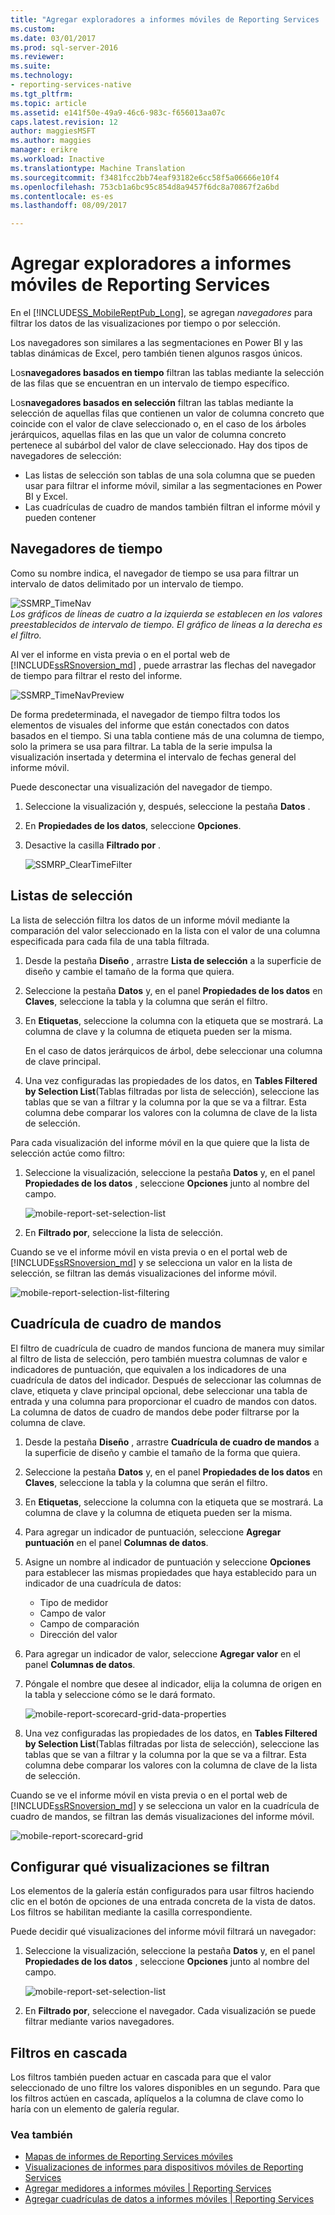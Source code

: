 ```yaml
---
title: "Agregar exploradores a informes móviles de Reporting Services | Documentos de Microsoft"
ms.custom: 
ms.date: 03/01/2017
ms.prod: sql-server-2016
ms.reviewer: 
ms.suite: 
ms.technology:
- reporting-services-native
ms.tgt_pltfrm: 
ms.topic: article
ms.assetid: e141f50e-49a9-46c6-983c-f656013aa07c
caps.latest.revision: 12
author: maggiesMSFT
ms.author: maggies
manager: erikre
ms.workload: Inactive
ms.translationtype: Machine Translation
ms.sourcegitcommit: f3481fcc2bb74eaf93182e6cc58f5a06666e10f4
ms.openlocfilehash: 753cb1a6bc95c854d8a9457f6dc8a70867f2a6bd
ms.contentlocale: es-es
ms.lasthandoff: 08/09/2017

---
```

# <a name="add-navigators-to-reporting-services-mobile-reports"></a>Agregar exploradores a informes móviles de Reporting Services
En el [!INCLUDE[SS_MobileReptPub_Long](../../includes/ss-mobilereptpub-long.md)], se agregan *navegadores* para filtrar los datos de las visualizaciones por tiempo o por selección. 

Los navegadores son similares a las segmentaciones en Power BI y las tablas dinámicas de Excel, pero también tienen algunos rasgos únicos.

Los**navegadores basados en tiempo** filtran las tablas mediante la selección de las filas que se encuentran en un intervalo de tiempo específico. 

Los**navegadores basados en selección** filtran las tablas mediante la selección de aquellas filas que contienen un valor de columna concreto que coincide con el valor de clave seleccionado o, en el caso de los árboles jerárquicos, aquellas filas en las que un valor de columna concreto pertenece al subárbol del valor de clave seleccionado. Hay dos tipos de navegadores de selección:
* Las listas de selección son tablas de una sola columna que se pueden usar para filtrar el informe móvil, similar a las segmentaciones en Power BI y Excel.
* Las cuadrículas de cuadro de mandos también filtran el informe móvil y pueden contener 
  
## <a name="time-navigators"></a>Navegadores de tiempo   
  
Como su nombre indica, el navegador de tiempo se usa para filtrar un intervalo de datos delimitado por un intervalo de tiempo.   
  
![SSMRP_TimeNav](../../reporting-services/mobile-reports/media/ssmrp-timenav.png)  
*Los gráficos de líneas de cuatro a la izquierda se establecen en los valores preestablecidos de intervalo de tiempo. El gráfico de líneas a la derecha es el filtro.*  
  
Al ver el informe en vista previa o en el portal web de [!INCLUDE[ssRSnoversion_md](../../includes/ssrsnoversion-md.md)] , puede arrastrar las flechas del navegador de tiempo para filtrar el resto del informe.  
  
![SSMRP_TimeNavPreview](../../reporting-services/mobile-reports/media/ssmrp-timenavpreview.png)  
  
De forma predeterminada, el navegador de tiempo filtra todos los elementos de visuales del informe que están conectados con datos basados en el tiempo. Si una tabla contiene más de una columna de tiempo, solo la primera se usa para filtrar. La tabla de la serie impulsa la visualización insertada y determina el intervalo de fechas general del informe móvil.  
  
Puede desconectar una visualización del navegador de tiempo.   
1. Seleccione la visualización y, después, seleccione la pestaña **Datos** .  
2. En **Propiedades de los datos**, seleccione **Opciones**.  
3. Desactive la casilla **Filtrado por** .  
  
   ![SSMRP_ClearTimeFilter](../../reporting-services/mobile-reports/media/ssmrp-cleartimefilter.png)  
  
## <a name="selection-lists"></a>Listas de selección   
  
La lista de selección filtra los datos de un informe móvil mediante la comparación del valor seleccionado en la lista con el valor de una columna especificada para cada fila de una tabla filtrada. 

1. Desde la pestaña **Diseño** , arrastre **Lista de selección** a la superficie de diseño y cambie el tamaño de la forma que quiera.

2. Seleccione la pestaña **Datos** y, en el panel **Propiedades de los datos** en **Claves**, seleccione la tabla y la columna que serán el filtro. 

3. En **Etiquetas**, seleccione la columna con la etiqueta que se mostrará. La columna de clave y la columna de etiqueta pueden ser la misma.  
  
   En el caso de datos jerárquicos de árbol, debe seleccionar una columna de clave principal.  
  
4. Una vez configuradas las propiedades de los datos, en **Tables Filtered by Selection List**(Tablas filtradas por lista de selección), seleccione las tablas que se van a filtrar y la columna por la que se va a filtrar. Esta columna debe comparar los valores con la columna de clave de la lista de selección. 

Para cada visualización del informe móvil en la que quiere que la lista de selección actúe como filtro:

1. Seleccione la visualización, seleccione la pestaña **Datos** y, en el panel **Propiedades de los datos** , seleccione **Opciones** junto al nombre del campo.

   ![mobile-report-set-selection-list](../../reporting-services/mobile-reports/media/mobile-report-set-selection-list.png)

2. En **Filtrado por**, seleccione la lista de selección.

Cuando se ve el informe móvil en vista previa o en el portal web de [!INCLUDE[ssRSnoversion_md](../../includes/ssrsnoversion-md.md)] y se selecciona un valor en la lista de selección, se filtran las demás visualizaciones del informe móvil.

![mobile-report-selection-list-filtering](../../reporting-services/mobile-reports/media/mobile-report-selection-list-filtering.png) 
     
## <a name="scorecard-grid"></a>Cuadrícula de cuadro de mandos  
  
El filtro de cuadrícula de cuadro de mandos funciona de manera muy similar al filtro de lista de selección, pero también muestra columnas de valor e indicadores de puntuación, que equivalen a los indicadores de una cuadrícula de datos del indicador. Después de seleccionar las columnas de clave, etiqueta y clave principal opcional, debe seleccionar una tabla de entrada y una columna para proporcionar el cuadro de mandos con datos. La columna de datos de cuadro de mandos debe poder filtrarse por la columna de clave.  

1. Desde la pestaña **Diseño** , arrastre **Cuadrícula de cuadro de mandos** a la superficie de diseño y cambie el tamaño de la forma que quiera.

2. Seleccione la pestaña **Datos** y, en el panel **Propiedades de los datos** en **Claves**, seleccione la tabla y la columna que serán el filtro. 

3. En **Etiquetas**, seleccione la columna con la etiqueta que se mostrará. La columna de clave y la columna de etiqueta pueden ser la misma.  
  
4. Para agregar un indicador de puntuación, seleccione **Agregar puntuación** en el panel **Columnas de datos**.   
  
5. Asigne un nombre al indicador de puntuación y seleccione **Opciones** para establecer las mismas propiedades que haya establecido para un indicador de una cuadrícula de datos:  
  
   * Tipo de medidor
   * Campo de valor
   * Campo de comparación
   * Dirección del valor
  
6. Para agregar un indicador de valor, seleccione **Agregar valor** en el panel **Columnas de datos**.

7. Póngale el nombre que desee al indicador, elija la columna de origen en la tabla y seleccione cómo se le dará formato.  

   ![mobile-report-scorecard-grid-data-properties](../../reporting-services/mobile-reports/media/mobile-report-scorecard-grid-data-properties.png)

8. Una vez configuradas las propiedades de los datos, en **Tables Filtered by Selection List**(Tablas filtradas por lista de selección), seleccione las tablas que se van a filtrar y la columna por la que se va a filtrar. Esta columna debe comparar los valores con la columna de clave de la lista de selección. 

Cuando se ve el informe móvil en vista previa o en el portal web de [!INCLUDE[ssRSnoversion_md](../../includes/ssrsnoversion-md.md)] y se selecciona un valor en la cuadrícula de cuadro de mandos, se filtran las demás visualizaciones del informe móvil.

![mobile-report-scorecard-grid](../../reporting-services/mobile-reports/media/mobile-report-scorecard-grid.png)
    
## <a name="set-which-visualizations-are-filtered"></a>Configurar qué visualizaciones se filtran  
  
Los elementos de la galería están configurados para usar filtros haciendo clic en el botón de opciones de una entrada concreta de la vista de datos. Los filtros se habilitan mediante la casilla correspondiente.  

Puede decidir qué visualizaciones del informe móvil filtrará un navegador:

1. Seleccione la visualización, seleccione la pestaña **Datos** y, en el panel **Propiedades de los datos** , seleccione **Opciones** junto al nombre del campo.

   ![mobile-report-set-selection-list](../../reporting-services/mobile-reports/media/mobile-report-set-selection-list.png)

2. En **Filtrado por**, seleccione el navegador. Cada visualización se puede filtrar mediante varios navegadores.
  
## <a name="cascading-filters"></a>Filtros en cascada   
  
Los filtros también pueden actuar en cascada para que el valor seleccionado de uno filtre los valores disponibles en un segundo. Para que los filtros actúen en cascada, aplíquelos a la columna de clave como lo haría con un elemento de galería regular.  

### <a name="see-also"></a>Vea también 
  
* [Mapas de informes de Reporting Services móviles](../../reporting-services/mobile-reports/maps-in-reporting-services-mobile-reports.md)
* [Visualizaciones de informes para dispositivos móviles de Reporting Services](../../reporting-services/mobile-reports/add-visualizations-to-reporting-services-mobile-reports.md)
* [Agregar medidores a informes móviles | Reporting Services](../../reporting-services/mobile-reports/add-gauges-to-mobile-reports-reporting-services.md)
* [Agregar cuadrículas de datos a informes móviles | Reporting Services](../../reporting-services/mobile-reports/add-data-grids-to-mobile-reports-reporting-services.md)  

